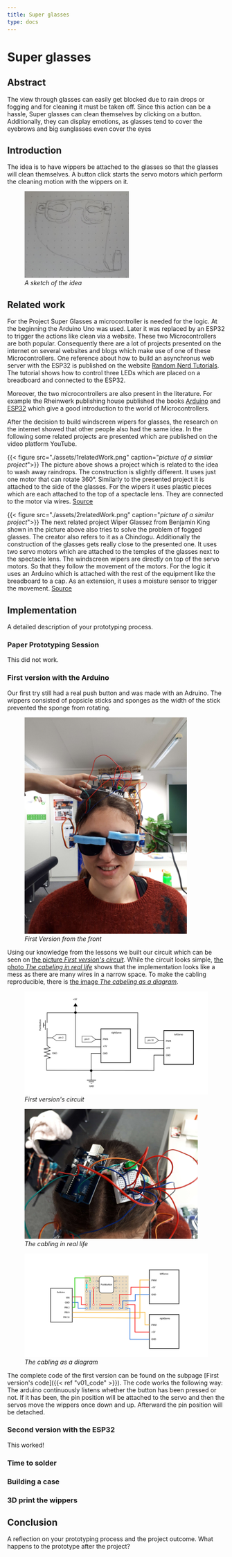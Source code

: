 ```yaml
---
title: Super glasses
type: docs
---
```


# Super glasses

## Abstract

The view through glasses can easily get blocked due to rain drops or fogging and 
for cleaning it must be taken off. Since this action can be a hassle, 
Super glasses can clean themselves by clicking on a button. 
Additionally, they can display emotions, as glasses tend to cover the eyebrows and 
big sunglasses even cover the eyes

## Introduction

The idea is to have wippers be attached to the glasses 
so that the glasses will clean themselves.
A button click starts the servo motors 
which perform the cleaning motion with the wippers on it.

<figure id="sketch">
    <img src="./assets/brille_sketch.jpg" alt="A sketch of the idea" style="max-height: 200px"/>
  <figcaption><em>A sketch of the idea</em></figcaption>
</figure>

## Related work

For the Project Super Glasses a microcontroller is needed for the logic. At the beginning the Arduino Uno was used. Later it was replaced by an ESP32 to trigger the actions like clean via a website. These two Microcontrollers are both popular. Consequently there are a lot of projects presented on the internet on several websites and blogs which make use of one of these Microcontrollers. One reference about how to build an asynchronus web server with the ESP32 is published on the website [Random Nerd Tutorials](https://randomnerdtutorials.com/esp32-async-web-server-espasyncwebserver-library/). The tutorial shows how to control three LEDs which are placed on a breadboard and connected to the ESP32. 

Moreover, the two microcontrollers are also present in the literature. For example the Rheinwerk publishing house published the books [Arduino](https://www.rheinwerk-verlag.de/arduino-das-umfassende-handbuch/) and [ESP32](https://www.rheinwerk-verlag.de/mikrocontroller-esp32-das-umfassende-handbuch/) which give a good introduction to the world of Microcontrollers.

After the decision to build windscreen wipers for glasses, the research on the internet showed that other people also had the same idea. In the following some related projects are presented which are published on the video platform YouTube.

{{< figure src="./assets/1relatedWork.png" caption="*picture of a similar project*">}}
The picture above shows a project which is related to the idea to wash away raindrops. The construction is slightly different. It uses just one motor that can rotate 360°. Similarly to the presented project it is attached to the side of the glasses. For the wipers it uses plastic pieces which are each attached to the top of a spectacle lens. They are connected to the motor via wires. [Source](https://youtube.com/shorts/yv6GhCoSSO8?si=K6DPu0hzVph28PmN) 

{{< figure src="./assets/2relatedWork.png" caption="*picture of a similar project*">}}
The next related project Wiper Glassez from Benjamin King shown in the picture above also tries to solve the problem of fogged glasses. The creator also refers to it as a Chindogu. Additionally the construction of the glasses gets really close to the presented one. It uses two servo motors which are attached to the temples of the glasses next to the spectacle lens. The windscreen wipers are directly on top of the servo motors. So that they follow the movement of the motors. For the logic it uses an Arduino which is attached with the rest of the equipment like the breadboard to a cap. As an extension, it uses a moisture sensor to trigger the movement.
[Source](https://www.youtube.com/watch?v=jDX6aNAMXfQ) 



## Implementation 

A detailed description of your prototyping process.

### Paper Prototyping Session

This did not work.

### First version with the Arduino

Our first try still had a real push button and was made with an Adruino. 
The wippers consisted of popsicle sticks and sponges as 
the width of the stick prevented the sponge from rotating. 
<figure>
    <img src="./assets/V01_front.jpg" alt="First Version from the front" style="max-height: 500px"/>
  <figcaption><em>First Version from the front</em></figcaption>
</figure>
Using our knowledge from the lessons we built our circuit 
which can be seen on <a href="#v01circuit">the picture <em>First version's circuit</em></a>. 
While the circuit looks simple, <a href="#v01real">the photo <em>The cabeling in real life</em></a> shows that the implementation looks like a mess
as there are many wires in a narrow space. 
To make the cabling reproducible, there is <a href="#v01img">the image <em>The cabeling as a diagram</em></a>. 
<figure id="v01circuit">
    <img src="./assets/V01_Kreis.jpg" alt="First version's circuit" style="max-height: 300px"/>
  <figcaption><em>First version's circuit</em></figcaption>
</figure>
<figure id="v01real">
    <img src="./assets/V01_top.jpg" alt="The cabling in real life" style="max-height: 300px"/>
  <figcaption><em>The cabling in real life</em></figcaption>
</figure>
<figure id="v01img">
    <img src="./assets/V01_Kabeln.jpg" alt="The cabling as a diagram" style="max-height: 300px"/>
  <figcaption><em>The cabling as a diagram</em></figcaption>
</figure>

The complete code of the first version can be found on the subpage [First version's code]({{< ref "v01_code" >}}). 
The code works the following way: The arduino continuously listens whether the button has been pressed or not. 
If it has been, the pin position will be attached to the servo and then the servos move the wippers once down and up.
Afterward the pin position will be detached.

### Second version with the ESP32

This worked!

### Time to solder

### Building a case

### 3D print the wippers

## Conclusion

A reflection on your prototyping process and the project outcome. What happens to the prototype after the project?
